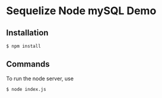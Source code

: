 # Sequelize Node mySQL Demo

## Installation
```
$ npm install
```

## Commands

To run the node server, use
```
$ node index.js
```
